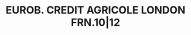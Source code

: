 ---
layout: asset
title: EUROB. CREDIT AGRICOLE LONDON FRN.10|12                     
isin: XS0326126017
---